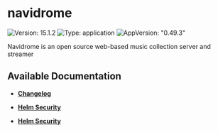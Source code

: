 # navidrome

![Version: 15.1.2](https://img.shields.io/badge/Version-15.1.2-informational?style=flat-square) ![Type: application](https://img.shields.io/badge/Type-application-informational?style=flat-square) ![AppVersion: "0.49.3"](https://img.shields.io/badge/AppVersion-"0.49.3"-informational?style=flat-square)

Navidrome is an open source web-based music collection server and streamer

## Available Documentation

- [**Changelog**](CHANGELOG)

- [**Helm Security**](container-security)

- [**Helm Security**](helm-security)

